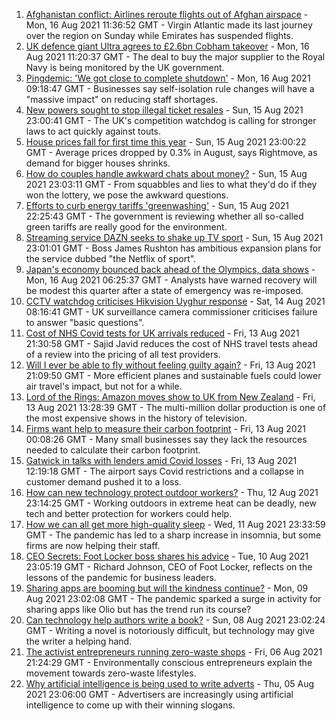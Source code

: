 1. [Afghanistan conflict: Airlines reroute flights out of Afghan airspace](https://www.bbc.co.uk/news/business-58228470) - Mon, 16 Aug 2021 11:36:52 GMT - Virgin Atlantic made its last journey over the region on Sunday while Emirates has suspended flights.
2. [UK defence giant Ultra agrees to £2.6bn Cobham takeover](https://www.bbc.co.uk/news/business-58228657) - Mon, 16 Aug 2021 11:20:37 GMT - The deal to buy the major supplier to the Royal Navy is being monitored by the UK government.
3. [Pingdemic: 'We got close to complete shutdown'](https://www.bbc.co.uk/news/business-58228466) - Mon, 16 Aug 2021 09:18:47 GMT - Businesses say self-isolation rule changes will have a "massive impact" on reducing staff shortages.
4. [New powers sought to stop illegal ticket resales](https://www.bbc.co.uk/news/business-58225568) - Sun, 15 Aug 2021 23:00:41 GMT - The UK's competition watchdog is calling for stronger laws to act quickly against touts.
5. [House prices fall for first time this year](https://www.bbc.co.uk/news/business-58206513) - Sun, 15 Aug 2021 23:00:22 GMT - Average prices dropped by 0.3% in August, says Rightmove, as demand for bigger houses shrinks.
6. [How do couples handle awkward chats about money?](https://www.bbc.co.uk/news/business-58176219) - Sun, 15 Aug 2021 23:03:11 GMT - From squabbles and lies to what they'd do if they won the lottery, we pose the awkward questions.
7. [Efforts to curb energy tariffs 'greenwashing'](https://www.bbc.co.uk/news/business-58222808) - Sun, 15 Aug 2021 22:25:43 GMT - The government is reviewing whether all so-called green tariffs are really good for the environment.
8. [Streaming service DAZN seeks to shake up TV sport](https://www.bbc.co.uk/news/business-58219424) - Sun, 15 Aug 2021 23:01:01 GMT - Boss James Rushton has ambitious expansion plans for the service dubbed "the Netflix of sport".
9. [Japan's economy bounced back ahead of the Olympics, data shows](https://www.bbc.co.uk/news/business-58227096) - Mon, 16 Aug 2021 06:25:37 GMT - Analysts have warned recovery will be modest this quarter after a state of emergency was re-imposed.
10. [CCTV watchdog criticises Hikvision Uyghur response](https://www.bbc.co.uk/news/technology-58188325) - Sat, 14 Aug 2021 08:16:41 GMT - UK surveillance camera commissioner criticises failure to answer "basic questions".
11. [Cost of NHS Covid tests for UK arrivals reduced](https://www.bbc.co.uk/news/business-58206517) - Fri, 13 Aug 2021 21:30:58 GMT - Sajid Javid reduces the cost of NHS travel tests ahead of a review into the pricing of all test providers.
12. [Will I ever be able to fly without feeling guilty again?](https://www.bbc.co.uk/news/business-57917193) - Fri, 13 Aug 2021 21:09:50 GMT - More efficient planes and sustainable fuels could lower air travel's impact, but not for a while.
13. [Lord of the Rings: Amazon moves show to UK from New Zealand](https://www.bbc.co.uk/news/business-58196473) - Fri, 13 Aug 2021 13:28:39 GMT - The multi-million dollar production is one of the most expensive shows in the history of television.
14. [Firms want help to measure their carbon footprint](https://www.bbc.co.uk/news/business-58167618) - Fri, 13 Aug 2021 00:08:26 GMT - Many small businesses say they lack the resources needed to calculate their carbon footprint.
15. [Gatwick in talks with lenders amid Covid losses](https://www.bbc.co.uk/news/business-58200001) - Fri, 13 Aug 2021 12:19:18 GMT - The airport says Covid restrictions and a collapse in customer demand pushed it to a loss.
16. [How can new technology protect outdoor workers?](https://www.bbc.co.uk/news/business-58049625) - Thu, 12 Aug 2021 23:14:25 GMT - Working outdoors in extreme heat can be deadly, new tech and better protection for workers could help.
17. [How we can all get more high-quality sleep](https://www.bbc.co.uk/news/business-58148044) - Wed, 11 Aug 2021 23:33:59 GMT - The pandemic has led to a sharp increase in insomnia, but some firms are now helping their staff.
18. [CEO Secrets: Foot Locker boss shares his advice](https://www.bbc.co.uk/news/business-58101254) - Tue, 10 Aug 2021 23:05:19 GMT - Richard Johnson, CEO of Foot Locker, reflects on the lessons of the pandemic for business leaders.
19. [Sharing apps are booming but will the kindness continue?](https://www.bbc.co.uk/news/business-57981598) - Mon, 09 Aug 2021 23:02:08 GMT - The pandemic sparked a surge in activity for sharing apps like Olio but has the trend run its course?
20. [Can technology help authors write a book?](https://www.bbc.co.uk/news/business-58098481) - Sun, 08 Aug 2021 23:02:24 GMT - Writing a novel is notoriously difficult, but technology may give the writer a helping hand.
21. [The activist entrepreneurs running zero-waste shops](https://www.bbc.co.uk/news/business-57920754) - Fri, 06 Aug 2021 21:24:29 GMT - Environmentally conscious entrepreneurs explain the movement towards zero-waste lifestyles.
22. [Why artificial intelligence is being used to write adverts](https://www.bbc.co.uk/news/business-57781557) - Thu, 05 Aug 2021 23:06:00 GMT - Advertisers are increasingly using artificial intelligence to come up with their winning slogans.
